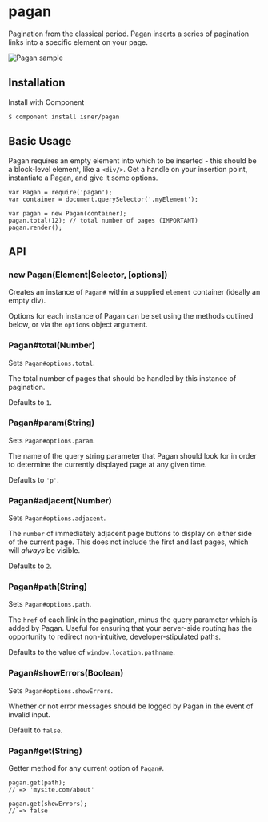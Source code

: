 # pagan
Pagination from the classical period. Pagan inserts a series
of pagination links into a specific element on your page.

![Pagan sample](https://dl.dropboxusercontent.com/u/59664306/pagan-sample.PNG)

## Installation

Install with Component
```
$ component install isner/pagan
```

## Basic Usage

Pagan requires an empty element into which to be
inserted - this should be a block-level element,
like a `<div/>`. Get a handle on your insertion
point, instantiate a Pagan, and give it some
options.
```
var Pagan = require('pagan');
var container = document.querySelector('.myElement');

var pagan = new Pagan(container);
pagan.total(12); // total number of pages (IMPORTANT)
pagan.render();
```

## API

### new Pagan(Element|Selector, [options])

Creates an instance of `Pagan#` within
a supplied `element` container (ideally
an empty div).

Options for each instance of Pagan can be set
using the methods outlined below, or via the
`options` object argument.

### Pagan#total(Number)

Sets `Pagan#options.total`.

The total number of pages that should be handled
by this instance of pagination.

Defaults to `1`.

### Pagan#param(String)

Sets `Pagan#options.param`.

The name of the query string parameter that
Pagan should look for in order to determine
the currently displayed page at any given
time.

Defaults to `'p'`.

### Pagan#adjacent(Number)

Sets `Pagan#options.adjacent`.

The `number` of immediately adjacent page buttons
to display on either side of the current page.
This does not include the first and last pages,
which will *always* be visible.

Defaults to `2`.

### Pagan#path(String)

Sets `Pagan#options.path`.

The `href` of each link in the pagination, minus
the query parameter which is added by Pagan.
Useful for ensuring that your server-side routing
has the opportunity to redirect non-intuitive,
developer-stipulated paths.

Defaults to the value of `window.location.pathname`.

### Pagan#showErrors(Boolean)

Sets `Pagan#options.showErrors`.

Whether or not error messages should be logged
by Pagan in the event of invalid input.

Default to `false`.

### Pagan#get(String)

Getter method for any current option of `Pagan#`.
```
pagan.get(path);
// => 'mysite.com/about'

pagan.get(showErrors);
// => false
```
